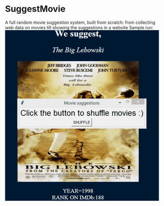 # SuggestMovie
A full random movie suggestion system, built from scratch: from collecting web data on movies till showing the suggestions in a website
Sample run:
![Run here](movie.gif)

